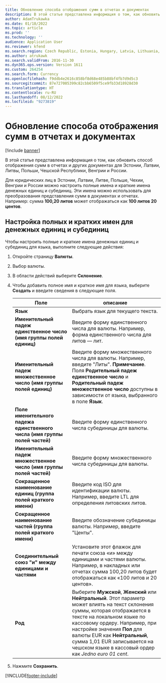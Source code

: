 ```yaml
---
title: Обновление способа отображения сумм в отчетах и документах
description: В этой статье представлена информация о том, как обновить способ отображения сумм в отчетах и других документах для Эстонии, Латвии, Литвы, Польши, Чешской Республики, Венгрии и России.
author: AdamTrukawka
ms.date: 01/18/2022
ms.topic: article
ms.prod: ''
ms.technology: ''
audience: Application User
ms.reviewer: kfend
ms.search.region: Czech Republic, Estonia, Hungary, Latvia, Lithuania, Poland, Russia
ms.author: atrukawk
ms.search.validFrom: 2016-11-30
ms.dyn365.ops.version: Version 1611
ms.custom: 264254
ms.search.form: Currency
ms.openlocfilehash: f9ddb4e2616c858bf8d68e485b88bf4fb7d9d5c3
ms.sourcegitcommit: 87e727005399c82cbb6509f5ce9fb33d18928d30
ms.translationtype: HT
ms.contentlocale: ru-RU
ms.lasthandoff: 08/12/2022
ms.locfileid: "9273819"
---
```

# <a name="update-how-amounts-are-displayed-on-reports-and-documents"></a>Обновление способа отображения сумм в отчетах и документах

[!include [banner](../includes/banner.md)]

В этой статье представлена информация о том, как обновить способ отображения сумм в отчетах и других документах для Эстонии, Латвии, Литвы, Польши, Чешской Республики, Венгрии и России.

Для юридических лиц в Эстонии, Латвии, Литве, Польше, Чехии, Венгрии и России можно настроить полные имена и краткие имена денежных единиц и субединиц. Эти имена можно использовать для преобразования представления сумм в документах и отчетах. Например: сумма **100,20 литов** может отображаться как **100 литов 20 центов**.

## <a name="set-up-full-and-short-names-for-currency-units-and-subunits"></a>Настройка полных и кратких имен для денежных единиц и субединиц
Чтобы настроить полные и краткие имена денежных единиц и субединиц для языка, выполните следующие действия:

1. Откройте страницу **Валюты**.
2. Выбор валюты.
3. В области действий выберите **Склонение**.
4. Чтобы добавить полное имя и краткое имя для языка, выберите **Создать** и введите сведения в следующие поля.

   |             Поле                                                           |                        описание                                                                                                                                                                                                                                                |
   |------------------------------------------------------------------------|------------------------------------------------------------------------------------------------------------------------------------------------------------------------------------------------------------------------------------------------------------------------|
   |                       <strong>Язык</strong>                        |                                                                                                               Выбрать язык для текущего текста.                                                                                                                |
   |    <strong>Именительный падеж единственное число (имя группы полей единиц)</strong>    |                                                                                       Введите форму единственного числа для валюты. Например, форма единственного числа для литов — лит.                                                                                       |
   |     <strong>Именительный падеж множественное число (имя группы полей единиц)</strong>     | Введите форму множественного числа для валюты. Например, введите "Литы". <strong>Примечание</strong>. Поля <strong>Родительный падеж единственное число</strong> и <strong>Родительный падеж множественное число</strong> доступны в зависимости от языка, выбранного в поле <strong>Язык</strong>. |
   | <strong>Поле именительного падежа единственного числа (имя группы полей частей)</strong> |                                                                                                        Введите форму единственного числа субединицы для валюты.                                                                                                         |
   |     <strong>Именительный падеж множественное число (имя группы полей частей)</strong>     |                                                                                                         Введите форму множественного числа субединицы для валюты.                                                                                                          |
   |    <strong>Сокращенное наименование единиц (группа полей краткого имени)</strong>    |                                                                                         Введите код ISO для идентификации валюты. Например, введите LTL для определения литовских литов.                                                                                         |
   |   <strong>Сокращенное наименование частей (группа полей краткого имени)</strong>    |                                                                                               Введите обозначение субединицы валюты. Например, введите "Центы".                                                                                               |
   |       <strong>Соединительный союз "и" между единицами и частями</strong>       |                                     Установите этот флажок для печати союза «и» между единицами и частями валюты. Например, в накладных или отчетах сумма 100,20 литов будет отображаться как «100 литов и 20 центов».                                      |
   |       <strong>Род</strong>       |  Выберите **Мужской**, **Женский** или **Нейтральный**. Этот параметр может влиять на текст склонения суммы, которая отображается в тексте на локальном языке по кассовому ордеру. Например, при настройке значения **Пол** для валюты EUR как **Нейтральный**, сумма 1,01 EUR записывается на чешском языке в кассовый ордер как *Jedno euro 01 cent*.  |

5. Нажмите **Сохранить**.



[!INCLUDE[footer-include](../../includes/footer-banner.md)]
